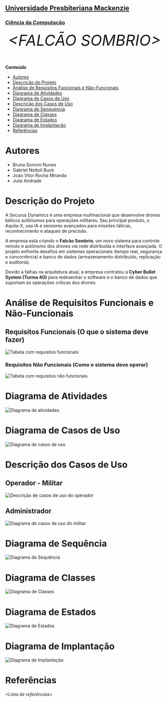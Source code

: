 <h2><a href= "https://www.mackenzie.br">Universidade Presbiteriana Mackenzie</a></h2>
<h3><a href= "https://www.mackenzie.br/graduacao/sao-paulo-higienopolis/ciencia-da-computacao">Ciência da Computação</a></h3>


<font size="+12"><center>
*&lt;FALCÃO SOMBRIO&gt;*
</center></font>

**Conteúdo**

- [Autores](#nome-alunos)
- [Descrição do Projeto](#introdução-do-projeto)
- [Análise de Requisitos Funcionais e Não-Funcionais](#descrição-dos-requisitos)
- [Diagrama de Atividades](#diagrama-de-atividades) 
- [Diagrama de Casos de Uso](#diagrama-de-comportamento-atores)
- [Descrição dos Casos de Uso](#descrição-das-funcões)
- [Diagrama de Senquencia](#diagrama-de-ordem-interações)
- [Diagrama de Classes](#diagrama-orientado-objetos)
- [Diagrama de Estados](#diagrama-estrutura-componente)
- [Diagrama de Implantação](#diagrama-de-hardware-software)
- [Referências](#referências)


# Autores

* Bruna Soncini Nunes
* Gabriel Nottoli Buck
* Joao Vitor Rocha Miranda
* Julia Andrade


# Descrição do Projeto

A Securus Dynamics é uma empresa multinacional que desenvolve drones bélicos autônomos para operações militares. Seu principal produto, o Aquila-X, usa IA e sensores avançados para missões táticas, reconhecimento e ataques de precisão.

A empresa está criando o **Falcão Sombrio**, um novo sistema para controle remoto e autônomo dos drones via rede distribuída e interface avançada. O projeto enfrenta desafios em sistemas operacionais (tempo real, segurança e concorrência) e banco de dados (armazenamento distribuído, replicação e auditoria).

Devido a falhas na arquitetura atual, a empresa contratou a **Cyber Bullet System (Turma 4G)** para redesenhar o software e o banco de dados que suportam as operações críticas dos drones.

# Análise de Requisitos Funcionais e Não-Funcionais
## Requisitos Funcionais (O que o sistema deve fazer)

![Tabela com requisitos funcionais](img/requisitos-funcionais.png)

### Requisitos Não Funcionais (Como o sistema deve operar)

![Tabela com requisitos não funcionais](img/requisitos-nao-funcionais.png)

# Diagrama de Atividades

![Diagrama de atividades](img/diagrama-atividades.jpg)

# Diagrama de Casos de Uso

![Diagrama de casos de uso](img/casos-de-uso.jpg)

# Descrição dos Casos de Uso

## Operador - Militar
![Descrição de casos de uso do operador](img/descricao-operador.png)

## Administrador
![Diagrama de casos de uso do militar](img/descricao-administrador.png)

# Diagrama de Sequência

![Diagrama de Sequência](img/diagrama-de-sequencia.png)

# Diagrama de Classes

![Diagrama de Classes](img/diagrama-de-classe.png)

# Diagrama de Estados

![Diagrama de Estados](img/diagrama-de-estados.png)

# Diagrama de Implantação

![Diagrama de Implantação](img/diagrama-de-implantacao.png)

# Referências

*&lt;Lista de referências&gt;*
